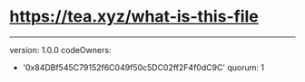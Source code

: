 # https://tea.xyz/what-is-this-file
---
version: 1.0.0
codeOwners:
  - '0x84DBf545C79152f6C049f50c5DC02ff2F4f0dC9C'
quorum: 1

